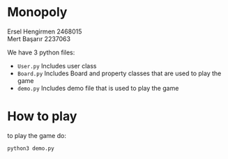 # Monopoly
Ersel Hengirmen 2468015  
Mert Başarır 2237063  

We have 3 python files:  
* `User.py` Includes user class
* `Board.py` Includes Board and property classes that are used to play the game
* `demo.py` Includes demo file that is used to play the game

# How to play
to play the game do:
```bash
python3 demo.py 
```
